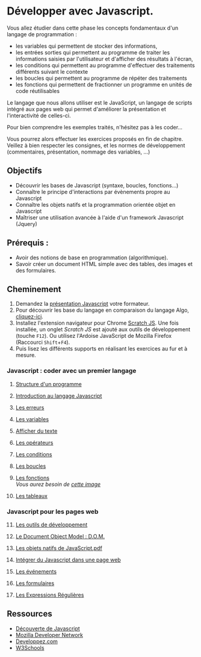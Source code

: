 # Développer avec Javascript.

Vous allez étudier dans cette phase les concepts fondamentaux d'un langage de programmation : 

* les variables qui permettent de stocker des informations, 
* les entrées sorties qui permettent au programme de traiter les informations saisies par l'utilisateur et d'afficher des résultats à l'écran, 
* les conditions qui permettent au programme d'effectuer des traitements différents suivant le contexte 
* les boucles qui permettent au programme de répéter des traitements
* les fonctions qui permettent de fractionner un programme en unités de code réutilisables 

Le langage que nous allons utiliser est le JavaScript, un langage de scripts intégré aux pages web qui permet d'améliorer la présentation
et l'interactivité de celles-ci.

Pour bien comprendre les exemples traités, n'hésitez pas à les coder…

Vous pourrez alors effectuer les exercices proposés en fin de chapitre. Veillez à bien respecter les consignes, et les normes de développement (commentaires, présentation, nommage des variables, ...)

## Objectifs

* Découvrir les bases de Javascript (syntaxe, boucles, fonctions...)
* Connaître le principe d'interactions par évènements propre au Javascript
* Connaître les objets natifs et la programmation orientée objet en Javascript 
* Maîtriser une utilisation avancée à l'aide d'un framework Javascript (Jquery) 

## Prérequis :

* Avoir des notions de base en programmation (algorithmique).
* Savoir créer un document HTML simple avec des tables, des images et des formulaires.

## Cheminement 

1. Demandez la [présentation Javascript](reveal_javascript/index.html) votre formateur.
2. Pour découvrir les base du langage en comparaison du langage Algo, [cliquez-ici](tuto_algo_javascript.html).
3. Installez l'extension navigateur pour Chrome [Scratch JS](https://chrome.google.com/webstore/detail/scratch-js/alploljligeomonipppgaahpkenfnfkn). Une fois installée, un onglet _Scratch JS_ est ajouté aux outils de développement (touche `F12`). Ou utilisez l'Ardoise JavaScript de Mozilla Firefox (Raccourci `Shift`+`F4`).
4. Puis lisez les différents supports en réalisant les exercices au fur et à mesure.

### Javascript : coder avec un premier langage  

01. [Structure d'un programme](JS_01_Structure_programme.html)

02. [Introduction au langage Javascript](JS_02_Introduction.html)

03. [Les erreurs](JS_03_Erreurs.html)

04. [Les variables](JS_04_Variables.html)

05. [Afficher du texte](JS_05_Afficher_Texte.html)

06. [Les opérateurs](JS_06_Operateurs.html)

07. [Les conditions](JS_07_Conditions.html)

08. [Les boucles](JS_08_Boucles.html)

09. [Les fonctions](JS_09_Fonctions.html)<br> 
_Vous aurez besoin de [cette image](images/papillon.jpg)_

10. [Les tableaux](JS_10_Tableaux.html)


### Javascript pour les pages web 



11. [Les outils de développement](JS_11_Outils_Developpement.html)

12. [Le Document Object Model : D.O.M.](JS_12_DOM.html)

13. [Les objets natifs de JavaScript.pdf](JS_13_Objets_Natifs.html)

14. [Intégrer du Javascript dans une page web](JS_14_Integrer.html)

15. [Les événements](JS_15_Evenements.html)

16. [Les formulaires](JS_16_Formulaires.html)

17. [Les Expressions Régulières](JS_17_Expressions_Regulieres.html)




<!-- 18. [JQuery](jquery.html "JQuery") -->

<!-- 19. [Javascript avancé](JS_17_Javascript_avance.pdf) -->

## Ressources
* [Découverte de Javascript](http://www.pierre-giraud.com/javascript/cours-complet/javascript-decouverte-objets.php "Découverte de Javascript")
* [Mozilla Developer Network](https://developer.mozilla.org/fr/docs/Web/JavaScript "MDN")
* [Developpez.com](https://javascript.developpez.com)
* [W3Schools](https://www.w3schools.com/js/default.asp "W3Schools")